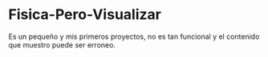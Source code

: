 # Fisica-Pero-Visualizar
Es un pequeño y mis primeros proyectos, no es tan funcional y el contenido que muestro puede ser erroneo.
